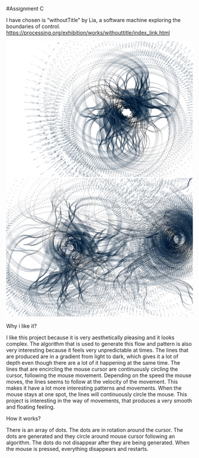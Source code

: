#Assignment C

I have chosen is “withoutTitle” by Lia, a software machine exploring the boundaries of control.
https://processing.org/exhibition/works/withouttitle/index_link.html

![withoutTitle1.png](withoutTitle1.png)
![withoutTitle2.png](withoutTitle2.png)


Why i like it? 

I like this project because it is very aesthetically pleasing and it looks complex. The algorithm that is used to generate this flow and pattern is also very interesting because it feels very unpredictable at times. The lines that are produced are in a gradient from light to dark, which gives it a lot of depth even though there are a lot of it happening at the same time.  The lines that are encircling the mouse cursor are continuously circling the cursor, following the mouse movement. Depending on the speed the mouse moves, the lines seems to follow at the velocity of the movement. This makes it have a lot more interesting patterns and movements. When the mouse stays at one spot, the lines will continuously circle the mouse. This project is interesting in the way of movements, that produces a very smooth and floating feeling. 

How it works?

There is an array of dots. The dots are in rotation around the cursor. The dots are generated and they circle around mouse cursor following an algorithm. The dots do not disappear after they are being generated. When the mouse is pressed, everything disappears and restarts. 